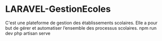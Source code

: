 # LARAVEL-GestionEcoles
 C'est une plateforme de gestion des établissements scolaires. Elle a pour but de gérer et automatiser l’ensemble des processus scolaires.
 npm run dev
 php artisan serve
